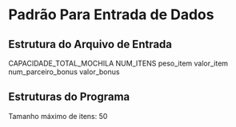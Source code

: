 # Padrão Para Entrada de Dados
## Estrutura do Arquivo de Entrada
CAPACIDADE_TOTAL_MOCHILA
NUM_ITENS
peso_item valor_item num_parceiro_bonus valor_bonus
## Estruturas do Programa
Tamanho máximo de itens: 50